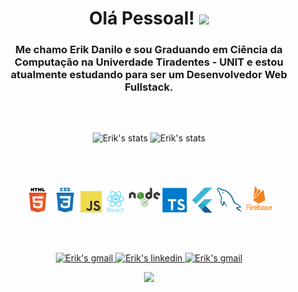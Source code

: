 <h1 align="center">
  Olá Pessoal! 
  <img src="https://raw.githubusercontent.com/kaueMarques/kaueMarques/master/hi.gif" width="30px"/>
</h1>

<h3 align="center">
  Me chamo Erik Danilo e sou Graduando em Ciência da Computação na Univerdade Tiradentes - UNIT e estou atualmente estudando para ser um Desenvolvedor Web Fullstack.
</h3>

<img height="30px"/>

<p align="center">
  <span>
    <img src="https://github-readme-stats.vercel.app/api?username=erikdcalmeida&show_icons=true&theme=algolia" alt="Erik's stats" height=175 />
  </span>
  <span>
    <img src="https://github-readme-stats.vercel.app/api/top-langs?username=erikdcalmeida&layout=compact&show_icons=true&theme=algolia" alt="Erik's stats" height=175 />
  </span>
</p>

<img height="30px"/>

<p align="center">
  <img src="https://raw.githubusercontent.com/devicons/devicon/master/icons/html5/html5-original-wordmark.svg" alt="html5"  width="40"/>
  <img src="https://raw.githubusercontent.com/devicons/devicon/master/icons/css3/css3-plain-wordmark.svg" alt="css3"  width="40"/>
  <img src="https://raw.githubusercontent.com/devicons/devicon/master/icons/javascript/javascript-original.svg" alt="javascript" width="35"/>
  <img src="https://raw.githubusercontent.com/devicons/devicon/master/icons/react/react-original-wordmark.svg" alt="react" width="35"/>
  <img src="https://raw.githubusercontent.com/devicons/devicon/master/icons/nodejs/nodejs-original-wordmark.svg" alt="nodejs" width="50"/>
  <img src="https://raw.githubusercontent.com/devicons/devicon/master/icons/typescript/typescript-original.svg" alt="typescript" width="40"/>
  <img src="https://raw.githubusercontent.com/devicons/devicon/master/icons/flutter/flutter-original.svg" alt="typescript" width="40"/>
  <img src="https://raw.githubusercontent.com/devicons/devicon/master/icons/mysql/mysql-original.svg" alt="typescript" width="40"/>
  <img src="https://raw.githubusercontent.com/devicons/devicon/master/icons/firebase/firebase-plain-wordmark.svg" alt="typescript" width="45"/>
</p>

<img height="30px"/>

<p align="center">
  <a href="mailto:erikdcalmeida@gmail.com">
    <img src="https://img.shields.io/badge/-Gmail-c14438?style=flat&logo=Gmail&logoColor=3f72af&color=112d4e&link=mailto:erikdcalmeida@gmail.com" alt="Erik's gmail" width="65px"/>
  </a>
  <a href="https://www.linkedin.com/in/erikdcalmeida">
    <img src="https://img.shields.io/badge/-Linkedin-c14438?style=flat&logo=Linkedin&logoColor=3f72af&color=112d4e&link=https://www.linkedin.com/in/erikdcalmeida"           alt="Erik's linkedin" width="80px"/>
  </a>
  <a href="https://app.rocketseat.com.br/me/erikdcalmeida">
    <img src="https://img.shields.io/badge/-RocketSeat-c14438?style=flat&logoColor=3f72af&color=112d4e&link=https://app.rocketseat.com.br/me/erikdcalmeida" alt="Erik's gmail" width="80px"/>
  </a>
</p>

<p align="center">
  <a href="https://portfolio-erikdcalmeida.netlify.app">
    <img src="https://img.shields.io/badge/-PORTFÓLIO-c14438?style=flat&logo=Netlify&logoColor=3f72af&color=112d4e&size=50&link=https://www.linkedin.com/in/erikdcalmeida" width="200px"/>
  </a>
</p>
